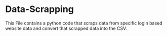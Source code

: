 # Data-Scrapping
This File contains a python code that scraps data from specific login based  website data and convert that scrapped data into the CSV.  
